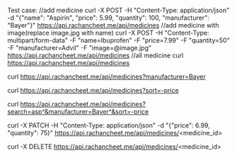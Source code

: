 Test case:
//add medicine
curl -X POST -H "Content-Type: application/json" -d "{\"name\": \"Aspirin\", \"price\": 5.99, \"quantity\": 100, \"manufacturer\": \"Bayer\"}" https://api.rachancheet.me/api/medicines
//add medicine with image(replace image.jpg with name)
curl -X POST -H "Content-Type: multipart/form-data" -F "name=Ibuprofen" -F "price=7.99" -F "quantity=50" -F "manufacturer=Advil" -F "image=@image.jpg" https://api.rachancheet.me/api/medicines
//all medicine
curl https://api.rachancheet.me/api/medicines

curl https://api.rachancheet.me/api/medicines?manufacturer=Bayer

curl https://api.rachancheet.me/api/medicines?sort=-price

curl https://api.rachancheet.me/api/medicines?search=asp^&manufacturer=Bayer^&sort=-price

curl -X PATCH -H "Content-Type: application/json" -d "{\"price\": 6.99, \"quantity\": 75}" https://api.rachancheet.me/api/medicines/<medicine_id>

curl -X DELETE https://api.rachancheet.me/api/medicines/<medicine_id>
